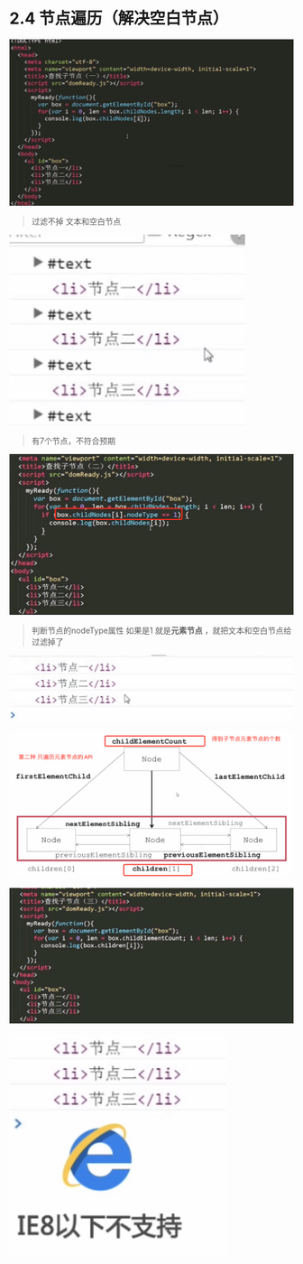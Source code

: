 # 2.4 节点遍历（解决空白节点）



![image-20210705060143874](../../image/image-20210705060143874.png)

> 过滤不掉 文本和空白节点

![image-20210705060228042](../../image/image-20210705060228042.png)

> 有7个节点，不符合预期

 ![image-20210705060300172](../../image/image-20210705060300172.png)

> 判断节点的nodeType属性 如果是1 就是**元素节点** ，就把文本和空白节点给过滤掉了



![image-20210705060352872](../../image/image-20210705060352872.png)





![image-20210705060613346](../../image/image-20210705060613346.png)



![image-20210705060633812](../../image/image-20210705060633812.png)



![image-20210705060646176](../../image/image-20210705060646176.png)

